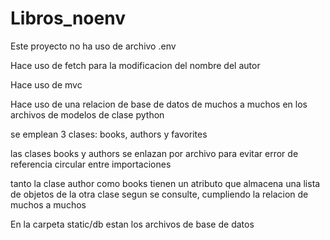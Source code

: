 # Libros_noenv


Este proyecto no ha uso de archivo .env

Hace uso de fetch para la modificacion del nombre del autor

Hace uso de mvc

Hace uso de una relacion de base de datos de muchos a muchos en los archivos de modelos de clase python

se emplean 3 clases: books, authors y favorites

las clases books y authors se enlazan por archivo para evitar error de referencia circular entre importaciones

tanto la clase author como books tienen un atributo que almacena una lista de objetos de la otra clase segun se consulte, cumpliendo la relacion de muchos a muchos

En la carpeta static/db estan los archivos de base de datos
